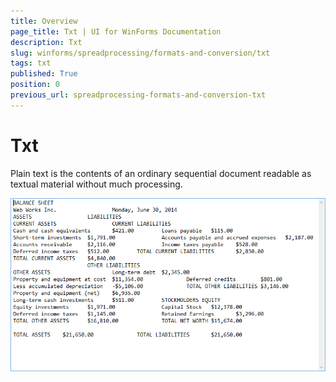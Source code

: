 ```yaml
---
title: Overview
page_title: Txt | UI for WinForms Documentation
description: Txt
slug: winforms/spreadprocessing/formats-and-conversion/txt
tags: txt
published: True
position: 0
previous_url: spreadprocessing-formats-and-conversion-txt
---
```


# Txt

Plain text is the contents of an ordinary sequential document readable as textual material without much processing.

![spreadprocessing-formats-and-conversion-txt 001](images/spreadprocessing-formats-and-conversion-txt001.png)

## 
